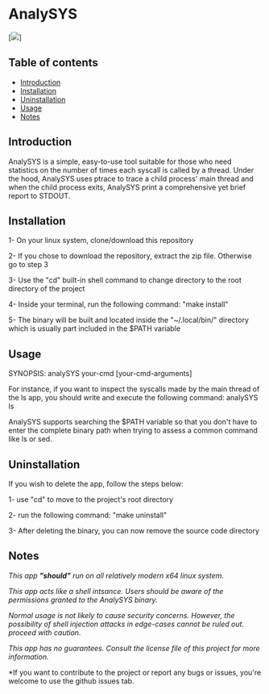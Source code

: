 # AnalySYS

[<img src="https://drive.usercontent.google.com/uc?id=1LNA72Ylezvov0XEjAsKquIPPqM705qb6&export=download">]

## Table of contents
- [Introduction](#introduction)
- [Installation](#installation)
- [Uninstallation](#uninstallation)
- [Usage](#usage)
- [Notes](#notes)


## Introduction
AnalySYS is a simple, easy-to-use tool suitable for those who need statistics on the number of times each syscall is called by a thread. Under the hood, AnalySYS uses ptrace to trace a child process' main thread and when the child process exits, AnalySYS print a comprehensive yet brief report to STDOUT.


## Installation
1- On your linux system, clone/download this repository

2- If you chose to download the repository, extract the zip file. Otherwise go to step 3

3- Use the "cd" built-in shell command to change directory to the root directory of the project

4- Inside your terminal, run the following command: "make install"

5- The binary will be built and located inside the "~/.local/bin/" directory which is usually part included in the $PATH variable


## Usage
SYNOPSIS: analySYS your-cmd [your-cmd-arguments]

For instance, if you want to inspect the syscalls made by the main thread of the ls app, you should write and execute the following command: analySYS ls

AnalySYS supports searching the $PATH variable so that you don't have to enter the complete binary path when trying to assess a common command like ls or sed.


## Uninstallation
If you wish to delete the app, follow the steps below:

1- use "cd" to move to the project's root directory

2- run the following command: "make uninstall"

3- After deleting the binary, you can now remove the source code directory


## Notes
*This app **"should"** run on all relatively modern x64 linux system.*

*This app acts like a shell intsance. Users should be aware of the permissions granted to the AnalySYS binary.*

*Normal usage is not likely to cause security concerns. However, the possibility of shell injection attacks in edge-cases cannot be ruled out. proceed with caution.*

*This app has no guarantees. Consult the license file of this project for more information.*

*If you want to contribute to the project or report any bugs or issues, you're welcome to use the github issues tab.